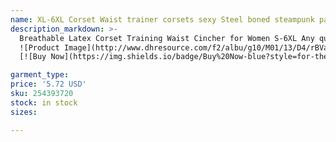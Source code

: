 ```yaml
---
name: XL-6XL Corset Waist trainer corsets sexy Steel boned steampunk party corselet and bustiers Gothic Clothing Corsage modeling strap
description_markdown: >-
  Breathable Latex Corset Training Waist Cincher for Women S-6XL Any questions ,welcome to ask me
  ![Product Image](http://www.dhresource.com/f2/albu/g10/M01/13/D4/rBVaWVyIpceAbIioAADJkFo61tY136.jpg)
  [![Buy Now](https://img.shields.io/badge/Buy%20Now-blue?style=for-the-badge&logo=none)](https://www.anrdoezrs.net/click-100820740-14451685?url=http%3A%2F%2Fwww.dhgate.com%2Fproduct%2Fxl-3xl-women-high-waist-tummy-control-body%2F254393720.html)

garment_type:
price: '5.72 USD'
sku: 254393720
stock: in stock
sizes:

---
```

